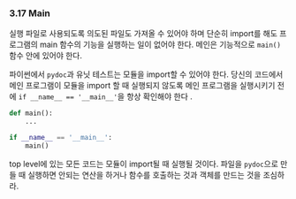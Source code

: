 <a id="s3.17-main"></a>
<a id="main"></a>
### 3.17 Main

실행 파일로 사용되도록 의도된 파일도 가져올 수 있어야 하며 단순히 import를 해도 프로그램의 main 함수의 기능을 실행하는 일이 없어야 한다.
메인은 기능적으로 `main()` 함수 안에 있어야 한다.

파이썬에서 `pydoc`과 유닛 테스트는 모듈을 import할 수 있어야 한다.
당신의 코드에서 메인 프로그램이 모듈을 import 할 때 실행되지 않도록 메인 프로그램을 실행시키기 전에 `if __name__ == '__main__'`을 항상 확인해야 한다  .
```python
def main():
    ...

if __name__ == '__main__':
    main()
```

top level에 있는 모든 코드는 모듈이 import될 때 실행될 것이다.
파일을 `pydoc`으로 만들 때 실행하면 안되는 연산을 하거나 함수를 호출하는 것과 객체를 만드는 것을 조심하라.

